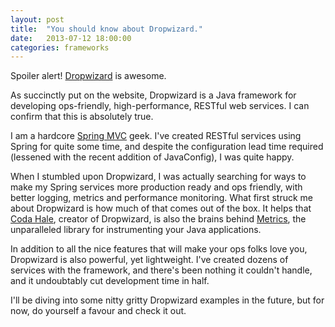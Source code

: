```yaml
---
layout: post
title:  "You should know about Dropwizard."
date:   2013-07-12 18:00:00
categories: frameworks
---
```


Spoiler alert! [Dropwizard](http://dropwizard.codahale.com) is awesome.

As succinctly put on the website, Dropwizard is a Java framework for 
developing ops-friendly, high-performance, RESTful web services. I can 
confirm that this is absolutely true.

I am a hardcore [Spring MVC](http://www.springsource.org/spring-framework)
geek. I've created RESTful services using Spring for quite some time, and 
despite the configuration lead time required (lessened with the recent 
addition of JavaConfig), I was quite happy.

When I stumbled upon Dropwizard, I was actually searching for ways to make
my Spring services more production ready and ops friendly, with better
logging, metrics and performance monitoring. What first struck me about
Dropwizard is how much of that comes out of the box. It helps that 
[Coda Hale](http://www.twitter.com/coda), creator of Dropwizard, is also
the brains behind [Metrics](http://metrics.codahale.com), the unparalleled
library for instrumenting your Java applications.

In addition to all the nice features that will make your ops folks love you,
Dropwizard is also powerful, yet lightweight. I've created dozens of services
with the framework, and there's been nothing it couldn't handle, and it
undoubtably cut development time in half.

I'll be diving into some nitty gritty Dropwizard examples in the future, 
but for now, do yourself a favour and check it out.